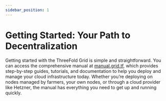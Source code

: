 ```yaml
---
sidebar_position: 1
---
```


# Getting Started: Your Path to Decentralization

Getting started with the ThreeFold Grid is simple and straightforward. You can access the comprehensive manual at [manual.grid.tf](https://manual.grid.tf), which provides step-by-step guides, tutorials, and documentation to help you deploy and manage your cloud infrastructure today. Whether you’re deploying on nodes managed by farmers, your own nodes, or through a cloud provider like Hetzner, the manual has everything you need to get up and running quickly.